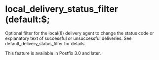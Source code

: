 # local_delivery_status_filter (default:$; 

 Optional filter for the local(8) delivery agent to change the
status code or explanatory text of successful or unsuccessful
deliveries.  See default_delivery_status_filter for details.  

 This feature is available in Postfix 3.0 and later. 


